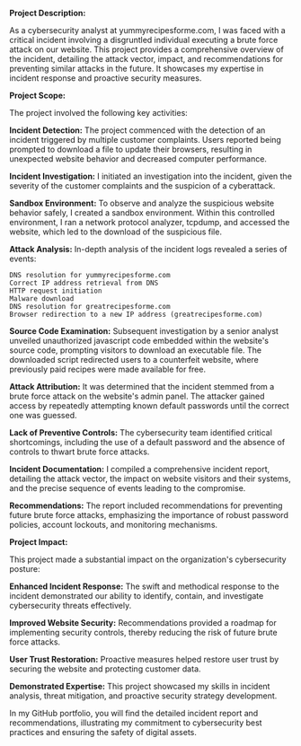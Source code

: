 **Project Description:**

As a cybersecurity analyst at yummyrecipesforme.com, I was faced with a critical incident involving a disgruntled individual executing a brute force attack on our website. This project provides a comprehensive overview of the incident, detailing the attack vector, impact, and recommendations for preventing similar attacks in the future. It showcases my expertise in incident response and proactive security measures.

**Project Scope:**

The project involved the following key activities:

**Incident Detection:** The project commenced with the detection of an incident triggered by multiple customer complaints. Users reported being prompted to download a file to update their browsers, resulting in unexpected website behavior and decreased computer performance.

**Incident Investigation:** I initiated an investigation into the incident, given the severity of the customer complaints and the suspicion of a cyberattack.

**Sandbox Environment:** To observe and analyze the suspicious website behavior safely, I created a sandbox environment. Within this controlled environment, I ran a network protocol analyzer, tcpdump, and accessed the website, which led to the download of the suspicious file.

**Attack Analysis:** In-depth analysis of the incident logs revealed a series of events:

```
DNS resolution for yummyrecipesforme.com
Correct IP address retrieval from DNS
HTTP request initiation
Malware download
DNS resolution for greatrecipesforme.com
Browser redirection to a new IP address (greatrecipesforme.com)
```

**Source Code Examination:** Subsequent investigation by a senior analyst unveiled unauthorized javascript code embedded within the website's source code, prompting visitors to download an executable file. The downloaded script redirected users to a counterfeit website, where previously paid recipes were made available for free.

**Attack Attribution:** It was determined that the incident stemmed from a brute force attack on the website's admin panel. The attacker gained access by repeatedly attempting known default passwords until the correct one was guessed.

**Lack of Preventive Controls:** The cybersecurity team identified critical shortcomings, including the use of a default password and the absence of controls to thwart brute force attacks.

**Incident Documentation:** I compiled a comprehensive incident report, detailing the attack vector, the impact on website visitors and their systems, and the precise sequence of events leading to the compromise.

**Recommendations:** The report included recommendations for preventing future brute force attacks, emphasizing the importance of robust password policies, account lockouts, and monitoring mechanisms.

**Project Impact:**

This project made a substantial impact on the organization's cybersecurity posture:

**Enhanced Incident Response:** The swift and methodical response to the incident demonstrated our ability to identify, contain, and investigate cybersecurity threats effectively.

**Improved Website Security:** Recommendations provided a roadmap for implementing security controls, thereby reducing the risk of future brute force attacks.

**User Trust Restoration:** Proactive measures helped restore user trust by securing the website and protecting customer data.

**Demonstrated Expertise:** This project showcased my skills in incident analysis, threat mitigation, and proactive security strategy development.

In my GitHub portfolio, you will find the detailed incident report and recommendations, illustrating my commitment to cybersecurity best practices and ensuring the safety of digital assets.
